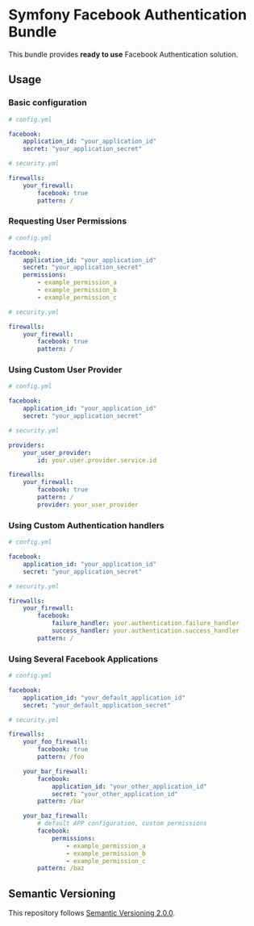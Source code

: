 # Symfony Facebook Authentication Bundle

This bundle provides **ready to use** Facebook Authentication solution.

## Usage

### Basic configuration

```YAML
# config.yml

facebook:
    application_id: "your_application_id"
    secret: "your_application_secret"
```

```YAML
# security.yml

firewalls:
    your_firewall:
        facebook: true
        pattern: /
```

### Requesting User Permissions

```YAML
# config.yml

facebook:
    application_id: "your_application_id"
    secret: "your_application_secret"
    permissions:
        - example_permission_a
        - example_permission_b
        - example_permission_c
```

```YAML
# security.yml

firewalls:
    your_firewall:
        facebook: true
        pattern: /
```

### Using Custom User Provider

```YAML
# config.yml

facebook:
    application_id: "your_application_id"
    secret: "your_application_secret"
```

```YAML
# security.yml

providers:
    your_user_provider:
        id: your.user.provider.service.id

firewalls:
    your_firewall:
        facebook: true
        pattern: /
        provider: your_user_provider
```

### Using Custom Authentication handlers

```YAML
# config.yml

facebook:
    application_id: "your_application_id"
    secret: "your_application_secret"
```

```YAML
# security.yml

firewalls:
    your_firewall:
        facebook:
            failure_handler: your.authentication.failure_handler
            success_handler: your.authentication.success_handler
        pattern: /
```

### Using Several Facebook Applications

```YAML
# config.yml

facebook:
    application_id: "your_default_application_id"
    secret: "your_default_application_secret"
```

```YAML
# security.yml

firewalls:
    your_foo_firewall:
        facebook: true
        pattern: /foo

    your_bar_firewall:
        facebook:
            application_id: "your_other_application_id"
            secret: "your_other_application_id"
        pattern: /bar

    your_baz_firewall:
        # default APP configuration, custom permissions
        facebook:
            permissions:
                - example_permission_a
                - example_permission_b
                - example_permission_c
        pattern: /baz
```

## Semantic Versioning

This repository follows [Semantic Versioning 2.0.0](http://semver.org/).
